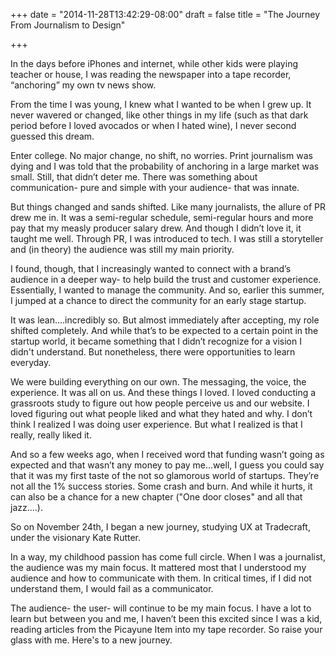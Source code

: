 +++
date = "2014-11-28T13:42:29-08:00"
draft = false
title = "The Journey From Journalism to Design"

+++

In the days before iPhones and internet, while other kids were playing teacher or house, I was reading the newspaper into a tape recorder, “anchoring” my own tv news show.

From the time I was young, I knew what I wanted to be when I grew up. It never wavered or changed, like other things in my life (such as that dark period before I loved avocados or when I hated wine), I never second guessed this dream.

Enter college. No major change, no shift, no worries. Print journalism was dying and I was told that the probability of anchoring in a large market was small. Still, that didn’t deter me. There was something about communication- pure and simple with your audience- that was innate.

But things changed and sands shifted. Like many journalists, the allure of PR drew me in. It was a semi-regular schedule, semi-regular hours and more pay that my measly producer salary drew. And though I didn’t love it, it taught me well. Through PR, I was introduced to tech. I was still a storyteller and (in theory) the audience was still my main priority.

I found, though, that I increasingly wanted to connect with a brand’s audience in a deeper way- to help build the trust and customer experience. Essentially, I wanted to manage the community. And so, earlier this summer, I jumped at a chance to direct the community for an early stage startup.

It was lean....incredibly so. But almost immediately after accepting, my role shifted completely. And while that’s to be expected to a certain point in the startup world, it became something that I didn’t recognize for a vision I didn't understand. But nonetheless, there were opportunities to learn everyday.

We were building everything on our own. The messaging, the voice, the experience. It was all on us. And these things I loved. I loved conducting a grassroots study to figure out how people perceive us and our website. I loved figuring out what people liked and what they hated and why. I don’t think I realized I was doing user experience. But what I realized is that I really, really liked it.

And so a few weeks ago, when I received word that funding wasn’t going as expected and that wasn’t any money to pay me…well, I guess you could say that it was my first taste of the not so glamorous world of startups. They’re not all the 1% success stories. Some crash and burn. And while it hurts, it can also be a chance for a new chapter ("One door closes" and all that jazz….).

So on November 24th, I began a new journey, studying UX at Tradecraft, under the visionary Kate Rutter.

In a way, my childhood passion has come full circle. When I was a journalist, the audience was my main focus. It mattered most that I understood my audience and how to communicate with them.  In critical times, if I did not understand them, I would fail  as a communicator.

The audience- the user- will continue to be my main focus. I have a lot to learn but between you and me, I haven’t been this excited since I was a kid, reading articles from the Picayune Item into my tape recorder. So raise your glass with me. Here's to a new journey.